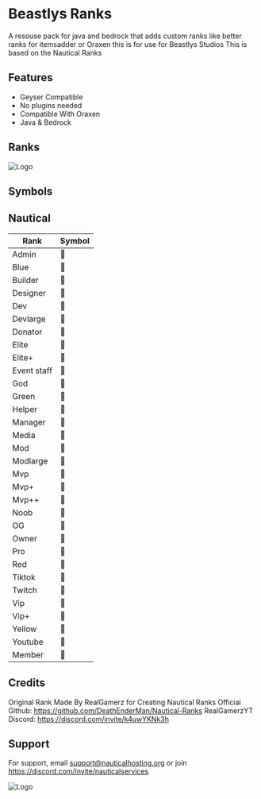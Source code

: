 
#  Beastlys Ranks

A resouse pack for java and bedrock that adds custom ranks like better ranks for itemsadder or Oraxen this is for use for Beastlys Studios 
This is based on the Nautical Ranks 




## Features

- Geyser Compatible
- No plugins needed
- Compatible With Oraxen
- Java & Bedrock
  


## Ranks
![Logo](https://i.postimg.cc/B6zn02n0/IMG-20240406-231129.jpg)

## Symbols
## Nautical
| Rank             | Symbol                                                                |
| ----------------- | ------------------------------------------------------------------ |
| Admin  |  |
| Blue   |  |
| Builder |  |
| Designer |  |
| Dev |  |
| Devlarge |  |
| Donator |  |
| Elite |  |
| Elite+ |  |
| Event staff |  |
| God |  |
| Green |  |
| Helper |  |
| Manager |  |
| Media |  |
| Mod |  |
| Modlarge |  |
| Mvp |  |
| Mvp+ |  |
| Mvp++ |  |
| Noob |  |
| OG |  |
| Owner |  |
| Pro |  |
| Red |  |
| Tiktok |  |
| Twitch |  |
| Vip |  |
| Vip+ |  |
| Yellow |  |
| Youtube |  |
| Member |  |



## Credits
Original Rank Made By RealGamerz for Creating Nautical Ranks
Official Github: https://github.com/DeathEnderMan/Nautical-Ranks
RealGamerzYT Discord:
https://discord.com/invite/k4uwYKNk3h
## Support

For support, email support@nauticalhosting.org or join https://discord.com/invite/nauticalservices


![Logo](https://i.postimg.cc/gj6SSb7W/Nautical-Services-Bot.png)
